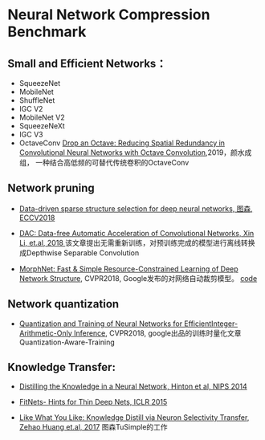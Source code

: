 ﻿# Neural Network Compression Benchmark


## Small and Efficient Networks：
- SqueezeNet
- MobileNet 
- ShuffleNet
- IGC V2
- MobileNet V2
- SqueezeNeXt
- IGC V3
 - OctaveConv [Drop an Octave: Reducing Spatial Redundancy in Convolutional Neural Networks with Octave Convolution](https://arxiv.org/abs/1904.05049),2019，颜水成组， 一种结合高低频的可替代传统卷积的OctaveConv


## Network pruning

- [Data-driven sparse structure selection for deep neural networks, 图森, ECCV2018](https://arxiv.org/abs/1707.01213)

- [DAC: Data-free Automatic Acceleration of Convolutional Networks, Xin Li, et.al, 2018
](https://arxiv.org/abs/1812.08374?context=cs)
该文章提出无需重新训练，对预训练完成的模型进行离线转换成Depthwise Separable Convolution

- [MorphNet: Fast & Simple Resource-Constrained Learning of Deep Network Structure](https://arxiv.org/abs/1711.06798), CVPR2018, Google发布的对网络自动裁剪模型。 [code](https://arxiv.org/abs/1711.06798)

## Network quantization
- [Quantization and Training of Neural Networks for EfficientInteger-Arithmetic-Only Inference](https://arxiv.org/abs/1712.05877), CVPR2018, google出品的训练时量化文章Quantization-Aware-Training

## Knowledge Transfer:
- [Distilling the Knowledge in a Neural Network, Hinton et al, NIPS 2014](https://arxiv.org/abs/1503.02531)

- [FitNets- Hints for Thin Deep Nets, ICLR 2015](https://arxiv.org/abs/1412.6550)

- [Like What You Like: Knowledge Distill via Neuron Selectivity Transfer, Zehao Huang et.al, 2017](https://arxiv.org/abs/1707.01219)
图森TuSimple的工作

